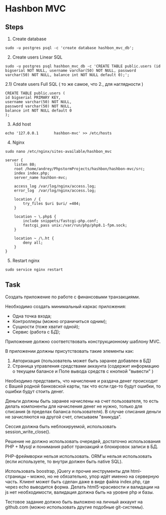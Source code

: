 # Hashbon MVC

## Steps

1) Create database
```
sudo -u postgres psql -c 'create database hashbon_mvc_db';
```

2) Create users Linear SQL
```
sudo -u postgres psql hashbon_mvc_db -c 'CREATE TABLE public.users (id bigserial NOT NULL, username varchar(50) NOT NULL, password varchar(50) NOT NULL, balance int NOT NULL default 0);';
```

2.1) Create users Full SQL ( то же самое, что 2., для наглядности )
```
CREATE TABLE public.users (
id bigserial PRIMARY KEY,
username varchar(50) NOT NULL,
password varchar(50) NOT NULL,
balance int NOT NULL default 0
);
```

3) Add host
```
echo '127.0.0.1       hashbon-mvc' >> /etc/hosts
```

4) Nginx
```
sudo nano /etc/nginx/sites-available/hashbon_mvc
```

```
server {
    listen 80;
    root /home/andrey/PhpstormProjects/hashbon/hashbon-mvc/src;
    index index.php;
    server_name hashbon-mvc;

    access_log /var/log/nginx/access.log;
    error_log  /var/log/nginx/access.log;

    location / {
        try_files $uri $uri/ =404;
    }

    location ~ \.php$ {
        include snippets/fastcgi-php.conf;
        fastcgi_pass unix:/var/run/php/php8.1-fpm.sock;
    }

    location ~ /\.ht {
        deny all;
    }
}
```

5) Restart nginx
```
sudo service nginx restart
```


## Task

Создать приложение по работе с финансовыми транзакциями.

Необходимо создать минимальный каркас приложения:
- Одна точка входа;
- Контроллеры (можно ограничиться одним);
- Сущности (тоже хватит одной);
- Сервис (работа с БД);

Приложение должно соответствовать конструкционному шаблону MVC.

В приложении должны присутствовать такие элементы как:
1) Авторизация (пользователь может быть заранее добавлен в БД)
2) Страница управления средствами аккаунта (содержит информацию о текущем балансе и Поле вывода средств с кнопкой "вывести" )

Необходимо представить, что начисление и раздача денег происходит с Вашей родной банковской карты, так что если где-то будут ошибки, то ошибки будут стоить денег.

Деньги должны быть заранее начислены на счет пользователя, то есть делать компоненты для начисления денег не нужно, только для списания (в пределах баланса пользователя).
В случае списания деньги не зачисляются на другой счет, списываем "вникуда".

Сессия должна быть неблокируемой, использовать session_write_close().

Решение не должно использовать очередей, достаточно использования PHP + Mysql и понимания работ транзакций и блокировок записи в БД.

PHP-фреймворки нельзя использовать. ORM'ы нельзя использовать (если используете, то внутри должен быть native SQL).

Использовать boostrap, jQuery и прочие инструменты для html-страницы – можно, но не обязательно, упор идёт именно на серверную часть.
Клиент может быть сделан даже в виде файла index.php, где через echo выводится форма.
Делать html5-красивости и валидации на js нет необходимости, валидация должна быть на уровне php и базы.

Тестовое задание должно быть выложено на личный аккаунт на github.com (можно использовать другие подобные git-системы).